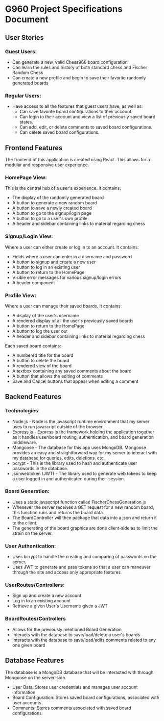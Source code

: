 
# G960 Project Specifications Document

## User Stories

### Guest Users:

- Can generate a new, valid Chess960 board configuration
- Can learn the rules and history of both standard chess and Fischer Random Chess
- Can create a new profile and begin to save their favorite randomly generated boards

### Regular Users:

- Have access to all the features that guest users have, as well as:
  - Can save favorite board configurations to their account.
  - Can login to their account and view a list of previously saved board states.
  - Can add, edit, or delete comments to saved board configurations.
  - Can delete saved board configurations.

## Frontend Features

The frontend of this application is created using React. This allows for a modular and responsive user experience.

### HomePage View:

This is the central hub of a user's experience. It contains:

- The display of the randomly generated board
- A button to generate a new random board
- A button to save a newly created board
- A button to go to the signup/login page
- A button to go to a user's own profile
- A header and sidebar containing links to material regarding chess

### Signup/Login View:

Where a user can either create or log in to an account. It contains:

- Fields where a user can enter in a username and password
- A button to signup and create a new user
- A button to log in an existing user
- A button to return to the HomePage
- Visible error messages for various signup/login errors
- A header component

### Profile View:

Where a user can manage their saved boards. It contains:

- A display of the user's username
- A rendered display of all the user's previously saved boards
- A button to return to the HomePage
- A button to log the user out
- A header and sidebar containing links to material regarding chess

Each saved board contains:

- A numbered title for the board
- A button to delete the board
- A rendered view of the board
- A textbox containing any saved comments about the board
- A button that allows the editing of comments
- Save and Cancel buttons that appear when editing a comment

## Backend Features

### Technologies:

- Node.js - Node is the javascript runtime environment that my server uses to run javascript outside of the browser.
- Express.js - Express is the framework holding the application together as it handles user/board routing, authentication, and board generation middleware.
- Mongoose - The database for this app uses MongoDB. Mongoose provides an easy and straightforward way for my server to interact with my database for queries, edits, deletions, etc.
- bcrypt - This is the library used to hash and authenticate user passwords in the database.
- jsonwebtoken (JWT) - The library used to generate web tokens to keep a user logged in and authenticated during their session.

### Board Generation:

- Uses a static javascript function called FischerChessGeneration.js
- Whenever the server receives a GET request for a new random board, this function runs and returns the board data.
- The BoardController will then package that data into a json and return it to the client.
- The generating of the board graphics are done client-side as to limit the strain on the server.

### User Authentication:

- Uses bcrypt to handle the creating and comparing of passwords on the server.
- Uses JWT to generate and pass tokens so that a user can maneuver through the site and access only appropriate features.

### UserRoutes/Controllers:

- Sign up and create a new account
- Log in to an existing account
- Retrieve a given User's Username given a JWT

### BoardRoutes/Controllers

- Allows for the previously mentioned Board Generation
- Interacts with the database to save/load/delete a user's boards
- Interacts with the database to save/load/edits comments related to any one given board

## Database Features

The database is a MongoDB database that will be interacted with through Mongoose on the server-side.

- User Data: Stores user credentials and manages user account information
- Board Configuration: Stores saved board configurations, associated with user accounts
- Comments: Stores comments associated with saved board configurations
